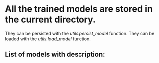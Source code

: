 # All the trained models are stored in the current directory.

They can be persisted with the *utils.persist_model* function.
They can be loaded with the *utils.load_model* function.

List of models with description:
---